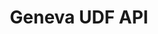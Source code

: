 ---
title: Geneva UDF API
sidebar_title: UDF API
description: API reference for Geneva UDF (User-Defined Function) classes and decorators for creating distributed feature engineering functions.
weight: 210
--- 